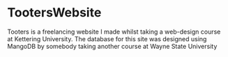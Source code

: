 # TootersWebsite
Tooters is a freelancing website I made whilst taking a web-design course at Kettering University. The database for this site was designed using MangoDB by somebody taking another course at Wayne State University
